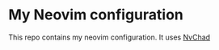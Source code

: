 # My Neovim configuration

This repo contains my neovim configuration. It uses [NvChad][NvChad]

[NvChad]: https://github.com/nvchad/nvchad
